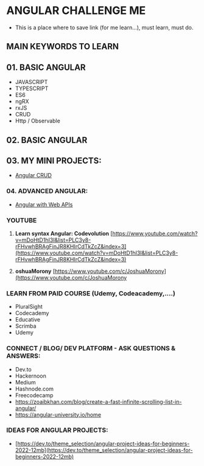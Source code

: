 # ANGULAR CHALLENGE ME

- This is a place where to save link (for me learn...), must learn, must do.

## MAIN KEYWORDS TO LEARN

## 01. BASIC ANGULAR

- JAVASCRIPT
- TYPESCRIPT
- ES6
- ngRX
- rxJS
- CRUD
- Http / Observable

## 02. BASIC ANGULAR <CODING>

## 03. MY MINI PROJECTS:

- [Angular CRUD](https://github.com/nvminhtu/angular-crud)

### 04. ADVANCED ANGULAR:

- [Angular with Web APIs](https://ng-web-apis.github.io/)

### YOUTUBE

1. **Learn syntax Angular: Codevolution**
   [https://www.youtube.com/watch?v=mDoHtD1hI3I&list=PLC3y8-rFHvwhBRAgFinJR8KHIrCdTkZcZ&index=3](https://www.youtube.com/watch?v=mDoHtD1hI3I&list=PLC3y8-rFHvwhBRAgFinJR8KHIrCdTkZcZ&index=3)

2. **oshuaMorony**
   [https://www.youtube.com/c/JoshuaMorony](https://www.youtube.com/c/JoshuaMorony

### LEARN FROM PAID COURSE (Udemy, Codeacademy,....)

- PluralSight
- Codecademy
- Educative
- Scrimba
- Udemy

### CONNECT / BLOG/ DEV PLATFORM - ASK QUESTIONS & ANSWERS:

- Dev.to
- Hackernoon
- Medium
- Hashnode.com
- Freecodecamp
- https://zoaibkhan.com/blog/create-a-fast-infinite-scrolling-list-in-angular/
- https://angular-university.io/home

### IDEAS FOR ANGULAR PROJECTS:

- [https://dev.to/theme_selection/angular-project-ideas-for-beginners-2022-12mb](https://dev.to/theme_selection/angular-project-ideas-for-beginners-2022-12mb)
